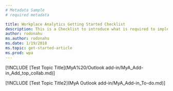 ```yaml
---
# Metadata Sample
# required metadata

title: Workplace Analytics Getting Started Checklist
description: This is a Checklist to introduce what is required to implement Workplace Analytics for your Organization
author: rodonahu
ms.author: rodonahu
ms.date: 1/19/2018
ms.topic: get-started-article
ms.prod: wpa
---
```

[!INCLUDE [Test Topic Title](MyA%20/Outlook add-in/MyA_Add-in_Add_top_collab.md)]


[!INCLUDE [Test Topic Title2](MyA Outlook add-in/MyA_Add-in_To-do.md)]
